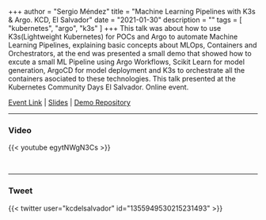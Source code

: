 +++
author = "Sergio Méndez"
title = "Machine Learning Pipelines with K3s & Argo. KCD, El Salvador"
date = "2021-01-30"
description = ""
tags = [
    "kubernetes",
    "argo",
    "k3s"
]
+++
This talk was about how to use K3s(Lightweight Kubernetes) for POCs and Argo to automate Machine Learning Pipelines, explaining basic concepts about MLOps, Containers and Orchestrators, at the end was presented a small demo that showed how to excute a small ML Pipeline using Argo Workflows, Scikit Learn for model generation, ArgoCD for model deployment and K3s to orchestrate all the containers asociated to these technologies. This talk presented at the Kubernetes Community Days El Salvador. Online event.

[Event Link](https://community.cncf.io/events/details/cncf-san-salvador-presents-kubernetes-community-day-el-salvador/) | 
[Slides](https://b.link/KCDSVArgoK3s) | 
[Demo Repository](https://github.com/sergioarmgpl/mlops-argo-k3s)
<!--more-->
---

### Video

{{< youtube egytNWgN3Cs >}}

<br>

---

### Tweet

{{< twitter user="kcdelsalvador" id="1355949530215231493" >}}

<br>